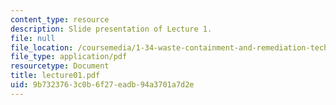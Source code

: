 ```yaml
---
content_type: resource
description: Slide presentation of Lecture 1.
file: null
file_location: /coursemedia/1-34-waste-containment-and-remediation-technology-spring-2004/9b7323763c0b6f27eadb94a3701a7d2e_lecture01.pdf
file_type: application/pdf
resourcetype: Document
title: lecture01.pdf
uid: 9b732376-3c0b-6f27-eadb-94a3701a7d2e
---
```

